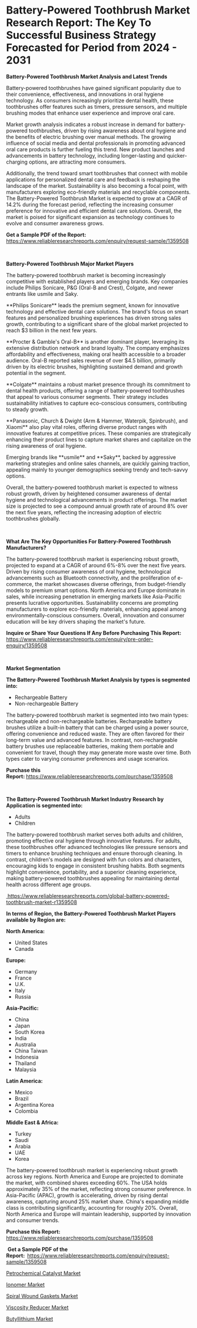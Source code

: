 <p><h1>Battery-Powered Toothbrush Market Research Report: The Key To Successful Business Strategy Forecasted for Period from 2024 - 2031</h1></p><p><strong>Battery-Powered Toothbrush Market Analysis and Latest Trends</strong></p>
<p><p>Battery-powered toothbrushes have gained significant popularity due to their convenience, effectiveness, and innovations in oral hygiene technology. As consumers increasingly prioritize dental health, these toothbrushes offer features such as timers, pressure sensors, and multiple brushing modes that enhance user experience and improve oral care.</p><p>Market growth analysis indicates a robust increase in demand for battery-powered toothbrushes, driven by rising awareness about oral hygiene and the benefits of electric brushing over manual methods. The growing influence of social media and dental professionals in promoting advanced oral care products is further fueling this trend. New product launches and advancements in battery technology, including longer-lasting and quicker-charging options, are attracting more consumers.</p><p>Additionally, the trend toward smart toothbrushes that connect with mobile applications for personalized dental care and feedback is reshaping the landscape of the market. Sustainability is also becoming a focal point, with manufacturers exploring eco-friendly materials and recyclable components. The Battery-Powered Toothbrush Market is expected to grow at a CAGR of 14.2% during the forecast period, reflecting the increasing consumer preference for innovative and efficient dental care solutions. Overall, the market is poised for significant expansion as technology continues to evolve and consumer awareness grows.</p></p>
<p><strong>Get a Sample PDF of the Report:&nbsp;</strong> <a href="https://www.reliableresearchreports.com/enquiry/request-sample/1359508">https://www.reliableresearchreports.com/enquiry/request-sample/1359508</a></p>
<p>&nbsp;</p>
<p><strong>Battery-Powered Toothbrush Major Market Players</strong></p>
<p><p>The battery-powered toothbrush market is becoming increasingly competitive with established players and emerging brands. Key companies include Philips Sonicare, P&G (Oral-B and Crest), Colgate, and newer entrants like usmile and Saky.</p><p>**Philips Sonicare** leads the premium segment, known for innovative technology and effective dental care solutions. The brand's focus on smart features and personalized brushing experiences has driven strong sales growth, contributing to a significant share of the global market projected to reach $3 billion in the next few years. </p><p>**Procter & Gamble's Oral-B** is another dominant player, leveraging its extensive distribution network and brand loyalty. The company emphasizes affordability and effectiveness, making oral health accessible to a broader audience. Oral-B reported sales revenue of over $4.5 billion, primarily driven by its electric brushes, highlighting sustained demand and growth potential in the segment.</p><p>**Colgate** maintains a robust market presence through its commitment to dental health products, offering a range of battery-powered toothbrushes that appeal to various consumer segments. Their strategy includes sustainability initiatives to capture eco-conscious consumers, contributing to steady growth.</p><p>**Panasonic, Church & Dwight (Arm & Hammer, Waterpik, Spinbrush), and Xiaomi** also play vital roles, offering diverse product ranges with innovative features at competitive prices. These companies are strategically enhancing their product lines to capture market shares and capitalize on the rising awareness of oral hygiene.</p><p>Emerging brands like **usmile** and **Saky**, backed by aggressive marketing strategies and online sales channels, are quickly gaining traction, appealing mainly to younger demographics seeking trendy and tech-savvy options.</p><p>Overall, the battery-powered toothbrush market is expected to witness robust growth, driven by heightened consumer awareness of dental hygiene and technological advancements in product offerings. The market size is projected to see a compound annual growth rate of around 8% over the next five years, reflecting the increasing adoption of electric toothbrushes globally.</p></p>
<p>&nbsp;</p>
<p><strong>What Are The Key Opportunities For Battery-Powered Toothbrush Manufacturers?</strong></p>
<p><p>The battery-powered toothbrush market is experiencing robust growth, projected to expand at a CAGR of around 6%-8% over the next five years. Driven by rising consumer awareness of oral hygiene, technological advancements such as Bluetooth connectivity, and the proliferation of e-commerce, the market showcases diverse offerings, from budget-friendly models to premium smart options. North America and Europe dominate in sales, while increasing penetration in emerging markets like Asia-Pacific presents lucrative opportunities. Sustainability concerns are prompting manufacturers to explore eco-friendly materials, enhancing appeal among environmentally-conscious consumers. Overall, innovation and consumer education will be key drivers shaping the market's future.</p></p>
<p><strong>Inquire or Share Your Questions If Any Before Purchasing This Report:</strong> <a href="https://www.reliableresearchreports.com/enquiry/pre-order-enquiry/1359508">https://www.reliableresearchreports.com/enquiry/pre-order-enquiry/1359508</a></p>
<p>&nbsp;</p>
<p><strong>Market Segmentation</strong></p>
<p><strong>The Battery-Powered Toothbrush Market Analysis by types is segmented into:</strong></p>
<p><ul><li>Rechargeable Battery</li><li>Non-rechargeable Battery</li></ul></p>
<p><p>The battery-powered toothbrush market is segmented into two main types: rechargeable and non-rechargeable batteries. Rechargeable battery brushes utilize a built-in battery that can be charged using a power source, offering convenience and reduced waste. They are often favored for their long-term value and advanced features. In contrast, non-rechargeable battery brushes use replaceable batteries, making them portable and convenient for travel, though they may generate more waste over time. Both types cater to varying consumer preferences and usage scenarios.</p></p>
<p><strong>Purchase this Report:&nbsp;</strong><a href="https://www.reliableresearchreports.com/purchase/1359508">https://www.reliableresearchreports.com/purchase/1359508</a></p>
<p>&nbsp;</p>
<p><strong>The Battery-Powered Toothbrush Market Industry Research by Application is segmented into:</strong></p>
<p><ul><li>Adults</li><li>Children</li></ul></p>
<p><p>The battery-powered toothbrush market serves both adults and children, promoting effective oral hygiene through innovative features. For adults, these toothbrushes offer advanced technologies like pressure sensors and timers to enhance brushing techniques and ensure thorough cleaning. In contrast, children's models are designed with fun colors and characters, encouraging kids to engage in consistent brushing habits. Both segments highlight convenience, portability, and a superior cleaning experience, making battery-powered toothbrushes appealing for maintaining dental health across different age groups.</p></p>
<p><a href="https://www.reliableresearchreports.com/global-battery-powered-toothbrush-market-r1359508">&nbsp;https://www.reliableresearchreports.com/global-battery-powered-toothbrush-market-r1359508</a></p>
<p><strong>In terms of Region, the Battery-Powered Toothbrush Market Players available by Region are:</strong></p>
<p>
    <p> <strong> North America: </strong>
        <ul>
            <li>United States</li>
            <li>Canada</li>
        </ul>
        </p> 
    <p> <strong> Europe: </strong>
        <ul>
            <li>Germany</li>
            <li>France</li>
            <li>U.K.</li>
            <li>Italy</li>
            <li>Russia</li>
        </ul>
        </p> 
    <p> <strong> Asia-Pacific: </strong>
        <ul>
            <li>China</li>
            <li>Japan</li>
            <li>South Korea</li>
            <li>India</li>
            <li>Australia</li>
            <li>China Taiwan</li>
            <li>Indonesia</li>
            <li>Thailand</li>
            <li>Malaysia</li>
        </ul>
        </p> 
    <p> <strong> Latin America: </strong>
        <ul>
            <li>Mexico</li>
            <li>Brazil</li>
            <li>Argentina Korea</li>
            <li>Colombia</li>
        </ul>
        </p> 
    <p> <strong> Middle East & Africa: </strong>
        <ul>
            <li>Turkey</li>
            <li>Saudi</li>
            <li>Arabia</li>
            <li>UAE</li>
            <li>Korea</li>
        </ul>
    </p>
    </p>
<p><p>The battery-powered toothbrush market is experiencing robust growth across key regions. North America and Europe are projected to dominate the market, with combined shares exceeding 60%. The USA holds approximately 35% of the market, reflecting strong consumer preference. In Asia-Pacific (APAC), growth is accelerating, driven by rising dental awareness, capturing around 25% market share. China's expanding middle class is contributing significantly, accounting for roughly 20%. Overall, North America and Europe will maintain leadership, supported by innovation and consumer trends.</p></p>
<p><strong>Purchase this Report: </strong><a href="https://www.reliableresearchreports.com/purchase/1359508">https://www.reliableresearchreports.com/purchase/1359508</a></p>
<p>&nbsp;<strong>Get a Sample PDF of the Report:&nbsp;&nbsp;</strong><a href="https://www.reliableresearchreports.com/enquiry/request-sample/1359508">https://www.reliableresearchreports.com/enquiry/request-sample/1359508</a></p>
<p><strong></strong></p>
<p><p><a href="https://www.linkedin.com/pulse/comprehensive-analysis-global-petrochemical-catalyst-market-iynbc?trackingId=wFHAOcWHT7OtFiKMK3i%2FBg%3D%3D">Petrochemical Catalyst Market</a></p><p><a href="https://www.linkedin.com/pulse/global-ionomer-market-analysis-trends-forecasts-growth-opportunities-j9swc?trackingId=ZQiUnPQ%2BS%2BizIfJMqUH8uA%3D%3D">Ionomer Market</a></p><p><a href="https://issuu.com/reportprime-2/docs/spiral-wound-gaskets-market-size-20_5482c10b1edd48">Spiral Wound Gaskets Market</a></p><p><a href="https://issuu.com/reportprime-2/docs/viscosity-reducer-market-size-2030._8dfc8b36b480e2">Viscosity Reducer Market</a></p><p><a href="https://www.linkedin.com/pulse/butyllithium-market-industry-landscape-growth-trajectories-3yjpc?trackingId=c2NMDhmHRceiZKM8fFwM7w%3D%3D">Butyllithium Market</a></p></p>